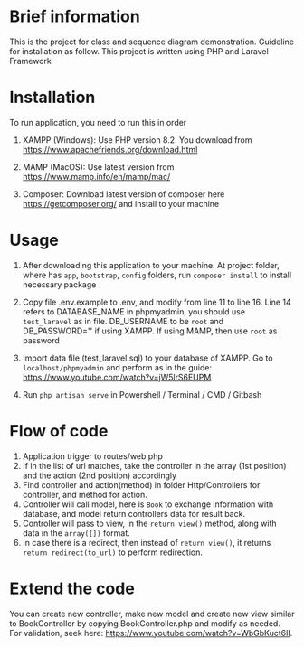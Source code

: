 # Brief information
This is the project for class and sequence diagram demonstration. Guideline for installation as follow.
This project is written using PHP and Laravel Framework


# Installation
To run application, you need to run this in order

1. XAMPP (Windows): Use PHP version 8.2. You download from
https://www.apachefriends.org/download.html

2. MAMP (MacOS): Use latest version from https://www.mamp.info/en/mamp/mac/

3. Composer: Download latest version of composer here
https://getcomposer.org/ and install to your machine

# Usage
1. After downloading this application to your machine. At project folder, where has `app`, `bootstrap`, `config` folders, run 
`composer install` to install necessary package

2. Copy file .env.example to .env, and modify from line 11 to line 16. Line 14 refers to DATABASE_NAME in phpmyadmin, you should use
`test_laravel` as in file. DB_USERNAME to be `root` and DB_PASSWORD='' if using XAMPP. If using MAMP, then use `root` as password

2. Import data file (test_laravel.sql) to your database of XAMPP. Go to `localhost/phpmyadmin` and
perform as in the guide: https://www.youtube.com/watch?v=jW5lrS6EUPM

3. Run `php artisan serve` in Powershell / Terminal / CMD / Gitbash

# Flow of code
1. Application trigger to routes/web.php
2. If in the list of url matches, take the controller in the array (1st position) and the action (2nd position) accordingly
3. Find controller and action(method) in folder Http/Controllers for controller, and method for action.
4. Controller will call model, here is `Book` to exchange information with database, and model return controllers data for result back.
5. Controller will pass to view, in the `return view()` method, along with data in the `array([])` format.
6. In case there is a redirect, then instead of `return view()`, it returns `return redirect(to_url)` to perform redirection.

# Extend the code
You can create new controller, make new model and create new view similar to 
BookController by copying BookController.php and modify as needed. For validation, seek here: https://www.youtube.com/watch?v=WbGbKuct6lI.
